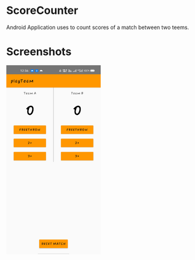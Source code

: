 # ScoreCounter
Android Application uses to count scores of a match between two teems.

# Screenshots
<img src="app/src/main/res/GitImages/one.jpeg" width="250" height="500">
